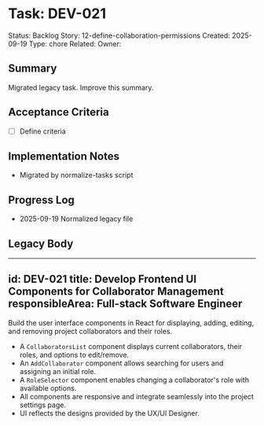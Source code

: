 # Task: DEV-021
Status: Backlog
Story: 12-define-collaboration-permissions
Created: 2025-09-19
Type: chore
Related:
Owner:

## Summary
Migrated legacy task. Improve this summary.

## Acceptance Criteria
- [ ] Define criteria

## Implementation Notes
- Migrated by normalize-tasks script

## Progress Log
- 2025-09-19 Normalized legacy file

## Legacy Body

---
id: DEV-021
title: Develop Frontend UI Components for Collaborator Management
responsibleArea: Full-stack Software Engineer
---
Build the user interface components in React for displaying, adding, editing, and removing project collaborators and their roles.
- A `CollaboratorsList` component displays current collaborators, their roles, and options to edit/remove.
- An `AddCollaborator` component allows searching for users and assigning an initial role.
- A `RoleSelector` component enables changing a collaborator's role with available options.
- All components are responsive and integrate seamlessly into the project settings page.
- UI reflects the designs provided by the UX/UI Designer.
